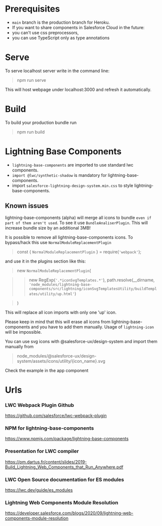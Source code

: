 
# Prerequisites #
- `main` branch is the production branch for Heroku.
- If you want to share components in Salesforce Cloud in the future:
- you can't use css preprocessors,
- you can use TypeScript only as type annotations

# Serve #
To serve localhost server write in the command line:
> npm run serve

This will host webpage under localhost:3000 and refresh it automatically.

# Build #
To build your production bundle run
> npm run build

# Lightning Base Components #

- `lightning-base-components` are imported to use standard lwc components.
- `import @lwc/synthetic-shadow` is mandatory for lightning-base-components.
- import `salesforce-lightning-design-system.min.css` to style lightning-base-components.

## Known issues ##
lightning-base-components (alpha) will merge all icons to bundle `even if part of them aren't used`. To see it use `BundleAnaliserPlugin`. This will increase bundle size by an additional 3MB!

It is possible to remove all lightning-base-components icons. To bypass/hack this use `NormalModuleReplacementPlugin`
> const { `NormalModuleReplacementPlugin` } = require(`'webpack'`);

and use it in the plugins section like this:

> new `NormalModuleReplacementPlugin`(

>> new RegExp(`'.*iconSvgTemplates.*'`),
>> path.resolve(__dirname, `'node_modules/lightning-base-components/src/lightning/iconSvgTemplatesUtility/buildTemplates/utility/up.html'`)

>)

This will replace all icon imports with only one 'up' icon.

Please keep in mind that this will erase all icons from lightning-base-components and you have to add them manually. Usage of `lightning-icon` will be impossible.

You can use svg icons with @salesforce-ux/design-system and import them manually from
>node_modules/@salesforce-ux/design-system/assets/icons/utility/{icon_name}.svg

Check the example in the app component

# Urls #
### LWC Webpack Plugin Github ###
https://github.com/salesforce/lwc-webpack-plugin

### NPM for lightning-base-components ###
https://www.npmjs.com/package/lightning-base-components

### Presentation for LWC compiler ###
https://pm.dartus.fr/content/slides/2019-Build_Lightning_Web_Components_that_Run_Anywhere.pdf

### LWC Open Source documentation for ES modules ###
https://lwc.dev/guide/es_modules

### Lightning Web Components Module Resolution ###
https://developer.salesforce.com/blogs/2020/09/lightning-web-components-module-resolution



